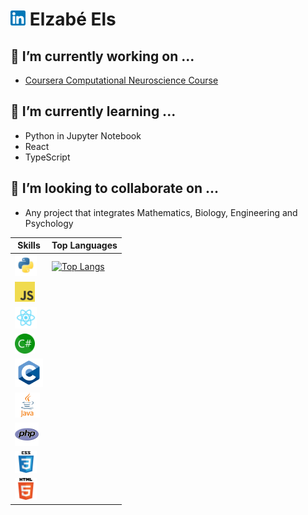 # [![LinkedIn](./linkedin.png)]([https://www.linkedin.com/in/your-linkedin-profile](https://www.linkedin.com/in/maria-elizabeth-els)) Elzabé Els

## 🔭 I’m currently working on ...
- <a href="https://www.coursera.org/learn/computational-neuroscience">Coursera Computational Neuroscience Course</a>
  
## 🌱 I’m currently learning ...
- Python in Jupyter Notebook
- React
- TypeScript

## 👯 I’m looking to collaborate on ...
- Any project that integrates Mathematics, Biology, Engineering and Psychology

| Skills                                                                                                                                                              | Top Languages                                                                                      |
| ------------------------------------------------------------------------------------------------------------------------------------------------------------------- | ------------------------------------------------------------------------------------------------- |
| <img height="35" width="35" src="https://raw.githubusercontent.com/github/explore/80688e429a7d4ef2fca1e82350fe8e3517d3494d/topics/python/python.png" />      | [![Top Langs](https://github-readme-stats-ekm86oxwf-elzabeels.vercel.app/api/top-langs/?username=ElzabeEls&layout=donut&theme=transparent)](https://github.com/ElzabeEls/github-readme-stats)       |
| <img height="32" width="32" src="https://raw.githubusercontent.com/github/explore/80688e429a7d4ef2fca1e82350fe8e3517d3494d/topics/javascript/javascript.png" />  |                                                                                                   |
| <img height="35" width="35" src="https://raw.githubusercontent.com/github/explore/80688e429a7d4ef2fca1e82350fe8e3517d3494d/topics/react/react.png" />            |                                                                                                   |
| <img height="32" width="32" src="https://raw.githubusercontent.com/github/explore/80688e429a7d4ef2fca1e82350fe8e3517d3494d/topics/csharp/csharp.png" />            |                                                                                                   |
| <img height="45" width="45" src="https://raw.githubusercontent.com/github/explore/80688e429a7d4ef2fca1e82350fe8e3517d3494d/topics/c/c.png" />                         |                                                                                                   |
| <img height="40" width="40" src="https://raw.githubusercontent.com/github/explore/80688e429a7d4ef2fca1e82350fe8e3517d3494d/topics/java/java.png" />                |                                                                                                   |
| <img height="38" width="38" src="https://raw.githubusercontent.com/github/explore/80688e429a7d4ef2fca1e82350fe8e3517d3494d/topics/php/php.png" />                |                                                                                                   |
| <img height="35" width="35" src="https://raw.githubusercontent.com/github/explore/80688e429a7d4ef2fca1e82350fe8e3517d3494d/topics/css/css.png" />              |                                                                                                   |
| <img height="35" width="35" src="https://raw.githubusercontent.com/github/explore/80688e429a7d4ef2fca1e82350fe8e3517d3494d/topics/html/html.png" />              |                                                                                                   |







